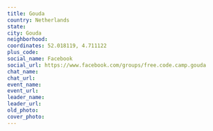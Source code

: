 ```yaml
---
title: Gouda
country: Netherlands
state: 
city: Gouda
neighborhood: 
coordinates: 52.018119, 4.711122
plus_code:
social_name: Facebook
social_url: https://www.facebook.com/groups/free.code.camp.gouda
chat_name:
chat_url:
event_name:
event_url:
leader_name:
leader_url:
old_photo: 
cover_photo:
---
```

